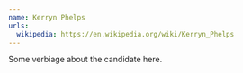 ```yaml
---
name: Kerryn Phelps
urls:
  wikipedia: https://en.wikipedia.org/wiki/Kerryn_Phelps
---
```

Some verbiage about the candidate here.
